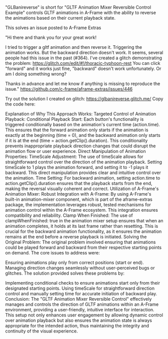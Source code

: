 "GLBanireverse" is short for "GLTF Animation Mixer Reversible Control Example" controls GLTF animations in A-Frame with the ability to reverse the animations based on their current playback state.

This solves an issue posted to A-Frame Extras

"Hi there and thank you for your great work!

I tried to trigger a gltf animation and then reverse it. Triggering the animation works. But the backward direction doesn't work.
It seems, several people had this issue in the past (#364).
I've created a glitch demonstrating the problem: https://glitch.com/edit/#!/thoracic-typhoon-rest
You can click "forward" and it works just fine, "backward" doesn't work unfortunately. Or am I doing something wrong?

Thanks in advance and let me know if anything is missing to reproduce the issue." https://github.com/c-frame/aframe-extras/issues/446

Try out the solution I created on glitch: https://glbanireverse.glitch.me/
Copy the code here: 

Explanation of Why This Approach Works:
Targeted Control of Animation Playback:
Conditional Playback Start: Each button's functionality is triggered conditionally based on the animation's current time (action.time). This ensures that the forward animation only starts if the animation is exactly at the beginning (time = 0), and the backward animation only starts if it is at the end (time = action.getClip().duration). This conditionality prevents inappropriate playback direction changes that could disrupt the animation flow or user experience.
Direct Manipulation of Animation Properties:
TimeScale Adjustment: The use of timeScale allows for straightforward control over the direction of the animation playback. Setting timeScale to 1 plays the animation forward, and setting it to -1 plays it backward. This direct manipulation provides clear and intuitive control over the animation.
Time Setting: For backward animation, setting action.time to action.getClip().duration ensures that the playback starts from the end, making the reversal visually coherent and correct.
Utilization of A-Frame's Animation Mixer:
Robust Integration with A-Frame: By using A-Frame's built-in animation-mixer component, which is part of the aframe-extras package, the implementation leverages robust, tested mechanisms for animation control within the A-Frame ecosystem. This integration ensures compatibility and reliability.
Clamp When Finished: The use of clampWhenFinished: true in the animation mixer setup ensures that when an animation completes, it holds at its last frame rather than resetting. This is crucial for the backward animation functionality, as it ensures the animation remains at the end before a reverse playback is initiated.
Solving the Original Problem:
The original problem involved ensuring that animations could be played forward and backward from their respective starting points on demand. The core issues to address were:

Ensuring animations play only from correct positions (start or end).
Managing direction changes seamlessly without user-perceived bugs or glitches.
The solution provided solves these problems by:

Implementing conditional checks to ensure animations start only from their designated starting points.
Using timeScale for straightforward direction control and manually setting time for accurate initiation of backward play.
Conclusion:
The "GLTF Animation Mixer Reversible Control" effectively manages and controls the direction of GLTF animations within an A-Frame environment, providing a user-friendly, intuitive interface for interaction. This setup not only enhances user engagement by allowing dynamic control over animation playback but also ensures the animation state is always appropriate for the intended action, thus maintaining the integrity and continuity of the visual experience.
